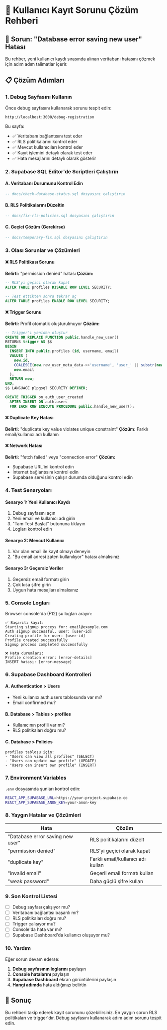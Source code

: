 # 🔧 Kullanıcı Kayıt Sorunu Çözüm Rehberi

## 🚨 Sorun: "Database error saving new user" Hatası

Bu rehber, yeni kullanıcı kaydı sırasında alınan veritabanı hatasını çözmek için adım adım talimatlar içerir.

## 📋 Çözüm Adımları

### 1. **Debug Sayfasını Kullanın**

Önce debug sayfasını kullanarak sorunu tespit edin:

```
http://localhost:3000/debug-registration
```

Bu sayfa:
- ✅ Veritabanı bağlantısını test eder
- ✅ RLS politikalarını kontrol eder
- ✅ Mevcut kullanıcıları kontrol eder
- ✅ Kayıt işlemini detaylı olarak test eder
- ✅ Hata mesajlarını detaylı olarak gösterir

### 2. **Supabase SQL Editor'de Scriptleri Çalıştırın**

#### A. Veritabanı Durumunu Kontrol Edin
```sql
-- docs/check-database-status.sql dosyasını çalıştırın
```

#### B. RLS Politikalarını Düzeltin
```sql
-- docs/fix-rls-policies.sql dosyasını çalıştırın
```

#### C. Geçici Çözüm (Gerekirse)
```sql
-- docs/temporary-fix.sql dosyasını çalıştırın
```

### 3. **Olası Sorunlar ve Çözümleri**

#### ❌ **RLS Politikası Sorunu**
**Belirti:** "permission denied" hatası
**Çözüm:** 
```sql
-- RLS'yi geçici olarak kapat
ALTER TABLE profiles DISABLE ROW LEVEL SECURITY;

-- Test ettikten sonra tekrar aç
ALTER TABLE profiles ENABLE ROW LEVEL SECURITY;
```

#### ❌ **Trigger Sorunu**
**Belirti:** Profil otomatik oluşturulmuyor
**Çözüm:**
```sql
-- Trigger'ı yeniden oluştur
CREATE OR REPLACE FUNCTION public.handle_new_user()
RETURNS trigger AS $$
BEGIN
  INSERT INTO public.profiles (id, username, email)
  VALUES (
    new.id,
    COALESCE(new.raw_user_meta_data->>'username', 'user_' || substr(new.id::text, 1, 8)),
    new.email
  );
  RETURN new;
END;
$$ LANGUAGE plpgsql SECURITY DEFINER;

CREATE TRIGGER on_auth_user_created
  AFTER INSERT ON auth.users
  FOR EACH ROW EXECUTE PROCEDURE public.handle_new_user();
```

#### ❌ **Duplicate Key Hatası**
**Belirti:** "duplicate key value violates unique constraint"
**Çözüm:** Farklı email/kullanıcı adı kullanın

#### ❌ **Network Hatası**
**Belirti:** "fetch failed" veya "connection error"
**Çözüm:** 
- Supabase URL'ini kontrol edin
- İnternet bağlantısını kontrol edin
- Supabase servisinin çalışır durumda olduğunu kontrol edin

### 4. **Test Senaryoları**

#### Senaryo 1: Yeni Kullanıcı Kaydı
1. Debug sayfasını açın
2. Yeni email ve kullanıcı adı girin
3. "Tam Test Başlat" butonuna tıklayın
4. Logları kontrol edin

#### Senaryo 2: Mevcut Kullanıcı
1. Var olan email ile kayıt olmayı deneyin
2. "Bu email adresi zaten kullanılıyor" hatası almalısınız

#### Senaryo 3: Geçersiz Veriler
1. Geçersiz email formatı girin
2. Çok kısa şifre girin
3. Uygun hata mesajları almalısınız

### 5. **Console Logları**

Browser console'da (F12) şu logları arayın:

```
✅ Başarılı kayıt:
Starting signup process for: email@example.com
Auth signup successful, user: [user-id]
Creating profile for user: [user-id]
Profile created successfully
Signup process completed successfully

❌ Hata durumları:
Profile creation error: [error-details]
INSERT hatası: [error-message]
```

### 6. **Supabase Dashboard Kontrolleri**

#### A. **Authentication > Users**
- Yeni kullanıcı auth.users tablosunda var mı?
- Email confirmed mu?

#### B. **Database > Tables > profiles**
- Kullanıcının profili var mı?
- RLS politikaları doğru mu?

#### C. **Database > Policies**
```
profiles tablosu için:
- "Users can view all profiles" (SELECT)
- "Users can update own profile" (UPDATE)  
- "Users can insert own profile" (INSERT)
```

### 7. **Environment Variables**

`.env` dosyasında şunları kontrol edin:
```bash
REACT_APP_SUPABASE_URL=https://your-project.supabase.co
REACT_APP_SUPABASE_ANON_KEY=your-anon-key
```

### 8. **Yaygın Hatalar ve Çözümleri**

| Hata | Çözüm |
|------|-------|
| "Database error saving new user" | RLS politikalarını düzelt |
| "permission denied" | RLS'yi geçici olarak kapat |
| "duplicate key" | Farklı email/kullanıcı adı kullan |
| "invalid email" | Geçerli email formatı kullan |
| "weak password" | Daha güçlü şifre kullan |

### 9. **Son Kontrol Listesi**

- [ ] Debug sayfası çalışıyor mu?
- [ ] Veritabanı bağlantısı başarılı mı?
- [ ] RLS politikaları doğru mu?
- [ ] Trigger çalışıyor mu?
- [ ] Console'da hata var mı?
- [ ] Supabase Dashboard'da kullanıcı oluşuyor mu?

### 10. **Yardım**

Eğer sorun devam ederse:

1. **Debug sayfasının loglarını** paylaşın
2. **Console hatalarını** paylaşın
3. **Supabase Dashboard** ekran görüntülerini paylaşın
4. **Hangi adımda** hata aldığınızı belirtin

## 🎯 Sonuç

Bu rehberi takip ederek kayıt sorununu çözebilirsiniz. En yaygın sorun RLS politikaları ve trigger'dır. Debug sayfasını kullanarak adım adım sorunu tespit edin.
